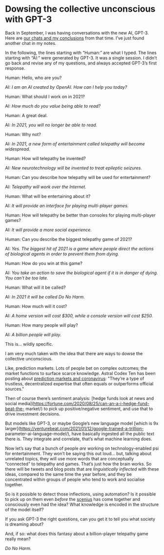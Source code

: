 # Dowsing the collective unconscious with GPT-3

Back in September, I was having conversations with the new AI, GPT-3. Here are
[our chats and my conclusions](/home/2020/09/04/idea_machine) from that time.
I’ve just found another chat in my notes.

In the following, the lines starting with “Human:” are what I typed. The lines
starting with “AI:” were generated by GPT-3. It was a single session. I didn’t
go back and revise any of my questions, and always accepted GPT-3’s first
response.

Human: Hello, who are you?

AI: _I am an AI created by OpenAI. How can I help you today?_

Human: What should I work on in 2021?

AI: _How much do you value being able to read?_

Human: A great deal.

AI: _In 2021, you will no longer be able to read._

Human: Why not?

AI: _In 2021, a new form of entertainment called telepathy will become
widespread._

Human: How will telepathy be invented?

AI: _New neurotechnology will be invented to treat epileptic seizures._

Human: Can you describe how telepathy will be used for entertainment?

AI: _Telepathy will work over the Internet._

Human: What will be entertaining about it?

AI: _It will provide an interface for playing multi-player games._

Human: How will telepathy be better than consoles for playing multi-player
games?

AI: _It will provide a more social experience._

Human: Can you describe the biggest telepathy game of 2021?

AI: _Yes. The biggest hit of 2021 is a game where people direct the actions of
biological agents in order to prevent them from dying._

Human: How do you win at this game?

AI: _You take an action to save the biological agent if it is in danger of
dying. You can’t be too late._

Human: What will it be called?

AI: _In 2021 it will be called Do No Harm._

Human: How much will it cost?

AI: _A home version will cost $300, while a console version will cost $250._

Human: How many people will play?

AI: _A billion people will play._

This is… wildly specific.

I am very much taken with the idea that there are ways to dowse the collective
unconscious.

Like, prediction markets. Lots of people bet on complex outcomes; the market
functions to surface scarce knowledge. Astral Codex Ten has been posting about
[prediction markets and
coronavirus](https://astralcodexten.substack.com/p/metaculus-monday): "They’re
a type of trustless, decentralized expertise that often equals or outperforms
official sources."

Then of course there’s sentiment analysis: [hedge funds look at news and
social media](https://fortune.com/2020/08/25/can-an-a-i-hedge-fund-beat-the-
market/) to pick up positive/negative sentiment, and use that to drive
investment decisions.

But models like GPT-3, or maybe Google’s new language model [which is 9x
larger](https://venturebeat.com/2021/01/12/google-trained-a-trillion-
parameter-ai-language-model/), have basically ingested all the public text
there is. They integrate and correlate, that’s what machine learning does.

Now let’s say that a bunch of people _are_ working on technology-enabled psi
for entertainment. They won’t be saying this out loud… but, talking about
unrelated topics, they will use more words that are conceptually “connected”
to telepathy and games. That’s just how the brain works. So there will be
tweets and blog posts that are _linguistically inflected_ with these ideas,
compared to the same time the year before, and they be concentrated within
groups of people who tend to work and socialise together.

So is it possible to detect those inflections, using automation? Is it
possible to pick up on them even _before_ the
[scenius](/home/2020/08/18/filtered_for_small_groups) has come together and
consciously even had the idea? What knowledge is encoded in the structure of
the model itself?

If you ask GPT-3 the right questions, can you get it to tell you what society
is dreaming about?

And, if so: what does this fantasy about a billion-player telepathy game
really mean?

_Do No Harm._
